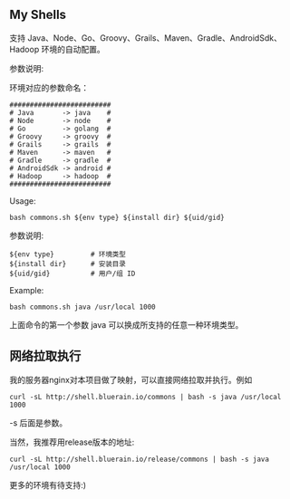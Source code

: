 ## My Shells
支持 Java、Node、Go、Groovy、Grails、Maven、Gradle、AndroidSdk、Hadoop 环境的自动配置。

参数说明:   


环境对应的参数命名：
````
#########################
# Java       -> java    #
# Node       -> node    #
# Go         -> golang  #
# Groovy     -> groovy  #
# Grails     -> grails  #
# Maven      -> maven   #
# Gradle     -> gradle  #
# AndroidSdk -> android #
# Hadoop     -> hadoop  #
#########################
````
Usage:
````
bash commons.sh ${env type} ${install dir} ${uid/gid}
````
参数说明:
````
${env type}         # 环境类型
${install dir}      # 安装目录
${uid/gid}          # 用户/组 ID
````
Example:
````
bash commons.sh java /usr/local 1000
````
上面命令的第一个参数 java 可以换成所支持的任意一种环境类型。

## 网络拉取执行
我的服务器nginx对本项目做了映射，可以直接网络拉取并执行。例如
````
curl -sL http://shell.bluerain.io/commons | bash -s java /usr/local 1000
````
-s 后面是参数。

当然，我推荐用release版本的地址:
````
curl -sL http://shell.bluerain.io/release/commons | bash -s java /usr/local 1000
````


更多的环境有待支持:)
